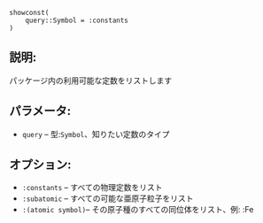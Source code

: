 ```
showconst(
    query::Symbol = :constants
)
```

## 説明:

パッケージ内の利用可能な定数をリストします

## パラメータ:

  * `query`     – 型:`Symbol`、知りたい定数のタイプ

## オプション:

  * `:constants`      – すべての物理定数をリスト
  * `:subatomic`      – すべての可能な亜原子粒子をリスト
  * `:(atomic symbol)`– その原子種のすべての同位体をリスト、例: :Fe
